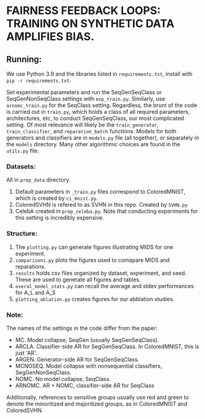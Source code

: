 # FAIRNESS FEEDBACK LOOPS: TRAINING ON SYNTHETIC DATA AMPLIFIES BIAS.

## Running:
We use Python 3.9 and the libraries listed in `requirements.txt`, install with `pip -r requirements.txt`.

Set experimental parameters and run the SeqGenSeqClass or SeqGenNonSeqClass settings with `exp_train.py`.
Similarly, use `arnomc_train.py` for the SeqClass setting. 
Regardless, the brunt of the code is carried out in `train.py`, which holds a class of all required parameters, architectures, etc, to conduct SeqGenSeqClass, our most complicated setting. Of most relevance will likely be the `train_generator`, `train_classifier`, and `reparation_batch` functions. Models for both generators and classifiers are in `models.py` file (all together), or separately in the `models` directory. Many other algorithmic choices are found in the `utils.py` file. 

### Datasets:
All in `prep_data` directory.
1. Default parameters in `_train.py` files correspond to ColoredMNIST, which is created by `ci_mnist.py`.
2. ColoredSVHN is refered to as SVHN in this repo. Created by `SVHN.py`
3. CelebA created in `prep_celeba.py`. Note that conducting experiments for this setting is incredibly expensive.

### Structure:
1. The `plotting.py` can generate figures illustrating MIDS for one experiment. 
2. `comparisons.py` plots the figures used to comapare MIDS and reparations. 
3. `results` holds csv files organized by dataset, experiment, and seed. These are used to generate all figures and tables.
4. `overal_model_stats.py` can recall the average and stdev performances for A_L and A_S
5. `plotting_ablation.py` creates figures for our abblation studies. 

### Note:
The names of the settings in the code differ from the paper:
* MC. Model collapse, SeqGen (usually SeqGenSeqClass).
* ARCLA. Classifier-side AR for SegGenSeqClass. In ColoredMNIST, this is just 'AR'.
* ARGEN. Generator-side AR for SeqGenSeqClass.
* MCNOSEQ. Model collapse with nonsequential classifiers, SegGenNonSeqClass.
* NOMC. No model collapse, SeqClass.
* ARNOMC. AR + NOMC, classifier-side AR for SeqClass

Additionally, references to sensitive groups usually use red and green to denote the minoritized and majoritized groups, as in ColoredMNIST and ColoredSVHN.
